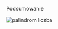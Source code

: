 Podsumowanie


![palindrom liczba](https://user-images.githubusercontent.com/26582944/131512732-35564de3-1b2c-4c53-a1e4-fc80fa80af48.png)
